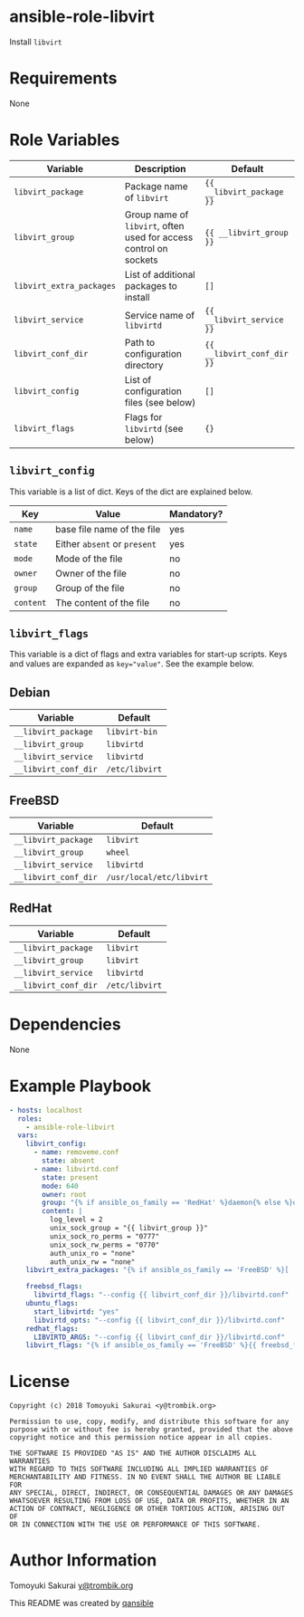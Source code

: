 # ansible-role-libvirt

Install `libvirt`

# Requirements

None

# Role Variables

| Variable | Description | Default |
|----------|-------------|---------|
| `libvirt_package` | Package name of `libvirt` | `{{ __libvirt_package }}` |
| `libvirt_group` | Group name of `libvirt`, often used for access control on sockets | `{{ __libvirt_group }}` |
| `libvirt_extra_packages` | List of additional packages to install | `[]` |
| `libvirt_service` | Service name of `libvirtd` | `{{ __libvirt_service }}` |
| `libvirt_conf_dir` | Path to configuration directory | `{{ __libvirt_conf_dir }}` |
| `libvirt_config` | List of configuration files (see below) | `[]` |
| `libvirt_flags` | Flags for `libvirtd` (see below) | `{}` |

## `libvirt_config`

This variable is a list of dict. Keys of the dict are explained below.

| Key | Value | Mandatory? |
|-----|-------|------------|
| `name` | base file name of the file | yes |
| `state` | Either `absent` or `present` | yes |
| `mode` | Mode of the file | no |
| `owner` | Owner of the file | no |
| `group` | Group of the file | no |
| `content` | The content of the file | no |

## `libvirt_flags`

This variable is a dict of flags and extra variables for start-up scripts.
Keys and values are expanded as `key="value"`. See the example below.

## Debian

| Variable | Default |
|----------|---------|
| `__libvirt_package` | `libvirt-bin` |
| `__libvirt_group` | `libvirtd` |
| `__libvirt_service` | `libvirtd` |
| `__libvirt_conf_dir` | `/etc/libvirt` |

## FreeBSD

| Variable | Default |
|----------|---------|
| `__libvirt_package` | `libvirt` |
| `__libvirt_group` | `wheel` |
| `__libvirt_service` | `libvirtd` |
| `__libvirt_conf_dir` | `/usr/local/etc/libvirt` |

## RedHat

| Variable | Default |
|----------|---------|
| `__libvirt_package` | `libvirt` |
| `__libvirt_group` | `libvirt` |
| `__libvirt_service` | `libvirtd` |
| `__libvirt_conf_dir` | `/etc/libvirt` |

# Dependencies

None

# Example Playbook

```yaml
- hosts: localhost
  roles:
    - ansible-role-libvirt
  vars:
    libvirt_config:
      - name: removeme.conf
        state: absent
      - name: libvirtd.conf
        state: present
        mode: 640
        owner: root
        group: "{% if ansible_os_family == 'RedHat' %}daemon{% else %}operator{% endif %}"
        content: |
          log_level = 2
          unix_sock_group = "{{ libvirt_group }}"
          unix_sock_ro_perms = "0777"
          unix_sock_rw_perms = "0770"
          auth_unix_ro = "none"
          auth_unix_rw = "none"
    libvirt_extra_packages: "{% if ansible_os_family == 'FreeBSD' %}[ 'sysutils/grub2-bhyve' ]{% elif ansible_os_family == 'Debian' %}[ 'qemu-kvm' ]{% elif ansible_os_family == 'RedHat' %}[ 'qemu-kvm' ]{% endif %}"

    freebsd_flags:
      libvirtd_flags: "--config {{ libvirt_conf_dir }}/libvirtd.conf"
    ubuntu_flags:
      start_libvirtd: "yes"
      libvirtd_opts: "--config {{ libvirt_conf_dir }}/libvirtd.conf"
    redhat_flags:
      LIBVIRTD_ARGS: "--config {{ libvirt_conf_dir }}/libvirtd.conf"
    libvirt_flags: "{% if ansible_os_family == 'FreeBSD' %}{{ freebsd_flags }}{% elif ansible_os_family == 'Debian' %}{{ ubuntu_flags }}{% elif ansible_os_family == 'RedHat' %}{{ redhat_flags }}{% endif %}"
```

# License

```
Copyright (c) 2018 Tomoyuki Sakurai <y@trombik.org>

Permission to use, copy, modify, and distribute this software for any
purpose with or without fee is hereby granted, provided that the above
copyright notice and this permission notice appear in all copies.

THE SOFTWARE IS PROVIDED "AS IS" AND THE AUTHOR DISCLAIMS ALL WARRANTIES
WITH REGARD TO THIS SOFTWARE INCLUDING ALL IMPLIED WARRANTIES OF
MERCHANTABILITY AND FITNESS. IN NO EVENT SHALL THE AUTHOR BE LIABLE FOR
ANY SPECIAL, DIRECT, INDIRECT, OR CONSEQUENTIAL DAMAGES OR ANY DAMAGES
WHATSOEVER RESULTING FROM LOSS OF USE, DATA OR PROFITS, WHETHER IN AN
ACTION OF CONTRACT, NEGLIGENCE OR OTHER TORTIOUS ACTION, ARISING OUT OF
OR IN CONNECTION WITH THE USE OR PERFORMANCE OF THIS SOFTWARE.
```

# Author Information

Tomoyuki Sakurai <y@trombik.org>

This README was created by [qansible](https://github.com/trombik/qansible)
